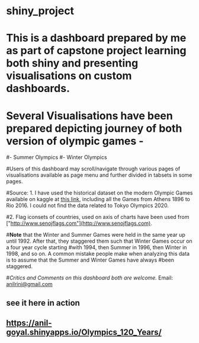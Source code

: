 # shiny_project

# This is a dashboard prepared by me as part of capstone project learning both shiny and presenting visualisations on custom dashboards. 
# Several Visualisations have been prepared depicting journey of both version of olympic games -

#- Summer Olympics
#- Winter Olympics

#Users of this dashboard may scroll/navigate through various pages of visualisations available as page menu and further divided in tabsets in some pages.

#Source: 1. I have used the historical dataset on the modern Olympic Games available on kaggle at [this link](https://www.kaggle.com/heesoo37/120-years-of-olympic-history-#athletes-and-results), including all the Games from Athens 1896 to Rio 2016. I could not find the data related to Tokyo Olympics 2020.

#2. Flag iconsets of countries, used on axis of charts have been used from ["http://www.senojflags.com"](http://www.senojflags.com).

#**Note** that the Winter and Summer Games were held in the same year up until 1992. After that, they staggered them such that Winter Games occur on a four year cycle starting #with 1994, then Summer in 1996, then Winter in 1998, and so on. A common mistake people make when analyzing this data is to assume that the Summer and Winter Games have always #been staggered.

#*Critics and Comments on this dashboard both are welcome.* Email: anilrini@gmail.com

## see it here in action

## https://anil-goyal.shinyapps.io/Olympics_120_Years/
